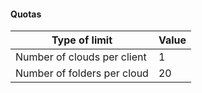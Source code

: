 #### Quotas

| Type of limit | Value |
| ----- | ----- |
| Number of clouds per client | 1 |
| Number of folders per cloud | 20 |

